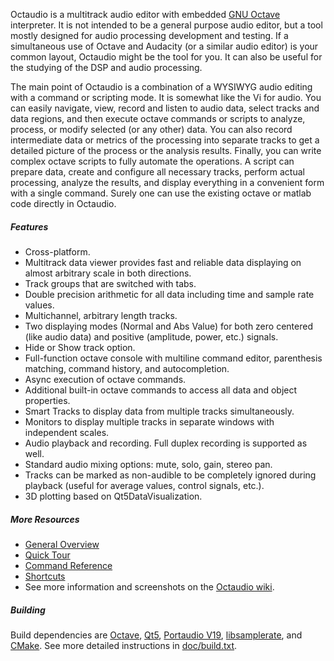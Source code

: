Octaudio is a multitrack audio editor with embedded [GNU Octave](http://www.gnu.org/software/octave)
interpreter. It is not intended to be a general purpose audio
editor, but a tool mostly designed for audio processing development and testing. If a
simultaneous use of Octave and Audacity (or a similar audio editor) is your common
layout, Octaudio might be the tool for you. It can also be useful for the studying of the
DSP and audio processing.

The main point of Octaudio is a combination of a WYSIWYG audio editing with a command or
scripting mode. It is somewhat like the Vi for audio. You can easily navigate, view,
record and listen to audio data, select tracks and data regions, and then execute octave
commands or scripts to analyze, process, or modify selected (or any other) data. You can
also record intermediate data or metrics of the processing into separate tracks to get
a detailed picture of the process or the analysis results. Finally, you can write
complex octave scripts to fully automate the operations. A script can prepare data,
create and configure all necessary tracks, perform actual processing, analyze the
results, and display everything in a convenient form with a single command. Surely
one can use the existing octave or matlab code directly in Octaudio.

##### Features

- Cross-platform.
- Multitrack data viewer provides fast and reliable data displaying on almost arbitrary
  scale in both directions.
- Track groups that are switched with tabs.
- Double precision arithmetic for all data including time and sample rate values.
- Multichannel, arbitrary length tracks.
- Two displaying modes (Normal and Abs Value) for both zero centered (like audio data)
  and positive (amplitude, power, etc.) signals.
- Hide or Show track option.
- Full-function octave console with multiline command editor, parenthesis matching,
  command history, and autocompletion.
- Async execution of octave commands.
- Additional built-in octave commands to access all data and object properties.
- Smart Tracks to display data from multiple tracks simultaneously.
- Monitors to display multiple tracks in separate windows with independent scales.
- Audio playback and recording. Full duplex recording is supported as well.
- Standard audio mixing options: mute, solo, gain, stereo pan.
- Tracks can be marked as non-audible to be completely ignored during playback (useful
  for average values, control signals, etc.).
- 3D plotting based on Qt5DataVisualization.

##### More Resources

- [General Overview](doc/overview.md)
- [Quick Tour](doc/tour.md)
- [Command Reference](doc/commands.md)
- [Shortcuts](doc/shortcuts.txt)
- See more information and screenshots on the [Octaudio wiki](https://github.com/antonrunov/octaudio/wiki).


##### Building

Build dependencies are [Octave](http://www.gnu.org/software/octave), [Qt5](http://download.qt.io/archive/qt),
[Portaudio V19](http://www.portaudio.com), [libsamplerate](http://www.mega-nerd.com/SRC),
and [CMake](http://www.cmake.org).
See more detailed instructions in [doc/build.txt](doc/build.txt).

